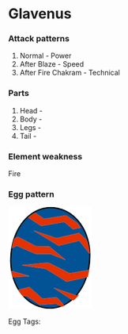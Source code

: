 # Glavenus

### Attack patterns
1. Normal - Power
2. After Blaze - Speed
3. After Fire Chakram - Technical

### Parts
1. Head - 
2. Body - 
3. Legs - 
4. Tail - 

### Element weakness
Fire 

### Egg pattern
![image info](../assets/glavenus.png)

Egg Tags: 
